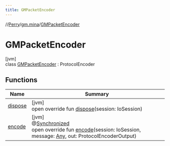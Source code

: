 ```yaml
---
title: GMPacketEncoder
---
```

//[Perry](../../../index.html)/[gm.mina](../index.html)/[GMPacketEncoder](index.html)



# GMPacketEncoder



[jvm]\
class [GMPacketEncoder](index.html) : ProtocolEncoder



## Functions


| Name | Summary |
|---|---|
| [dispose](dispose.html) | [jvm]<br>open override fun [dispose](dispose.html)(session: IoSession) |
| [encode](encode.html) | [jvm]<br>@[Synchronized](https://kotlinlang.org/api/latest/jvm/stdlib/kotlin.jvm/-synchronized/index.html)<br>open override fun [encode](encode.html)(session: IoSession, message: [Any](https://kotlinlang.org/api/latest/jvm/stdlib/kotlin/-any/index.html), out: ProtocolEncoderOutput) |

